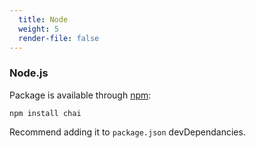 ```yaml
---
  title: Node
  weight: 5
  render-file: false
---
```


### Node.js

Package is available through [npm](http://npmjs.org):

    npm install chai

Recommend adding it to `package.json` devDependancies.
